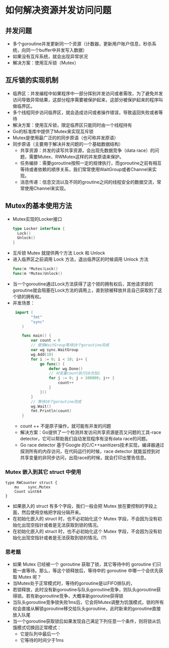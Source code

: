 # 如何解决资源并发访问问题

## 并发问题
- 多个goroutine并发更新同一个资源（计数器，更新用户账户信息，秒杀系统，向同一个buffer中并发写入数据）
- 如果没有互斥系统，就会出现异常状况
- 解决方案：使用互斥锁（Mutex）
## 互斥锁的实现机制
- 临界区：并发编程中如果程序中一部分挥别并发访问或者需改，为了避免并发访问导致异常结果，这部分程序需要被保护起来，这部分被保护起来的程序叫做临界区。
- 多个线程同步访问临界区，就会造成访问或者操作错误，导致返回失败或者等待
- 解决方案：使用互斥锁，限定临界区只能同时由一个线程持有
- Go的标准库中提供了Mutex来实现互斥锁
- Mutex是使用最广泛的的同步原语（也可称并发原语）
- 同步原语（主要用于解决并发问题的一个基础数据结构）
  - 共享资源：并发的读写共享资源，会出现先数据竞争（data race）的问题，需要Mutex、RWMutex这样的并发原语来保护。
  - 任务编排：需要goroutine按照一定的规律执行，而goroutine之前有相互等待或者依赖的顺序关系，我们常常使用WaitGroup或者Channel来实现。
  - 消息传递：信息交流以及不同的groutine之间的线程安全的数据交流，常常使用Channel来实现。

## Mutex的基本使用方法
- Mutex实现的Locker接口
  ```go
  type Locker interface { 
    Lock() 
    Unlock()
  }
  ```
- 互斥锁 Mutex 就提供两个方法 Lock 和 Unlock
- 进入临界区之前调用 Lock 方法，退出临界区的时候调用 Unlock 方法
  ```go
  func(m *Mutex)Lock() 
  func(m *Mutex)Unlock()
  ```
- 当一个goroutine通过Lock方法获得了这个锁的拥有权后，其他请求锁的goroutine就会阻塞在Lock方法的调用上，直到锁被释放并且自己获取到了这个锁的拥有权。
- 并发场景：
  ```go
   import (
          "fmt"
          "sync"
      )
  
      func main() {
          var count = 0
          // 使用WaitGroup等待10个goroutine完成
          var wg sync.WaitGroup
          wg.Add(10)
          for i := 0; i < 10; i++ {
              go func() {
                  defer wg.Done()
                  // 对变量count执行10次加1
                  for j := 0; j < 100000; j++ {
                      count++
                  }
              }()
          }
          // 等待10个goroutine完成
          wg.Wait()
          fmt.Println(count)
      }
  ```
  - count ++ 不是原子操作，就可能有并发的问题
  - 解决方案：Go提供了一个检测并发访问共享资源是否又问题的工具-race detector，它可以帮助我们自动发现程序有没有data race的问题。
  - Go race detector 基于Google 的C/C++sanitizers技术实现，编译器通过探测所有的内存访问，在代码运行的时候，race detector 就能监控到对共享变量的非同步访问，出现race的时候，就会打印出警告信息。
### Mutex 嵌入到其它 struct 中使用
```
type RWCounter struct {
    mu    sync.Mutex
    Count uint64
}
```
- 如果嵌入的 struct 有多个字段，我们一般会把 Mutex 放在要控制的字段上面，然后使用空格把字段分隔开来。
- 在初始化嵌入的 struct 时，也不必初始化这个 Mutex 字段，不会因为没有初始化出现空指针或者是无法获取到锁的情况。
- 在初始化嵌入的 struct 时，也不必初始化这个 Mutex 字段，不会因为没有初始化出现空指针或者是无法获取到锁的情况。(?)

### 思考题
- 如果 Mutex 已经被一个 goroutine 获取了锁，其它等待中的 goroutine 们只能一直等待。那么，等这个锁释放后，等待中的 goroutine 中哪一个会优先获取 Mutex 呢？
- 当Mutex处于正常模式时，等待的goroutine是以FIFO排队的，
- 若锁释放，此时没有新goroutine与队头goroutine竞争，则队头goroutine获得锁。若有新goroutine竞争，大概率新goroutine获得锁
- 当队头goroutine竞争锁失败1ms后，它会将Mutex调整为饥饿模式，锁的所有权会直接从解锁goroutine移交给队头goroutine，此时新来的goroutine直接放入队尾
- 当一个goroutine获取锁后如果发现自己满足下列任意一个条件，则将锁从饥饿模式切换回正常模式：
	- 它是队列中最后一个
	- 它等待的时间少于1ms